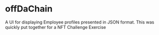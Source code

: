 # offDaChain
A UI for displaying Employee profiles presented in JSON format. This was quickly put together for a NFT Challenge Exercise
